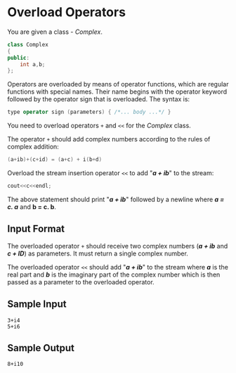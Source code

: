 # Overload Operators
You are given a class - _Complex_.
```C++
class Complex
{
public:
    int a,b;
};
```
Operators are overloaded by means of operator functions, which are regular functions with special names. Their name begins with the operator keyword followed by the operator sign that is overloaded. The syntax is:
```C++
type operator sign (parameters) { /*... body ...*/ }
```
You need to overload operators `+` and `<<` for the _Complex_ class.

The operator `+` should add complex numbers according to the rules of complex addition:
```C++
(a+ib)+(c+id) = (a+c) + i(b+d)  
```
Overload the stream insertion operator `<<` to add "**_a + ib_**" to the stream:
```C++
cout<<c<<endl;
```
The above statement should print "**_a + ib_**" followed by a newline where **_a = c. a_** and **b = c. b**.

## Input Format

The overloaded operator `+` should receive two complex numbers (**_a + ib_** and **_c + ID_**) as parameters. It must return a single complex number.

The overloaded operator `<<` should add "**_a + ib_**" to the stream where **_a_** is the real part and **_b_** is the imaginary part of the complex number which is then passed as a parameter to the overloaded operator.

## Sample Input
```
3+i4
5+i6
```
## Sample Output
```
8+i10
```
